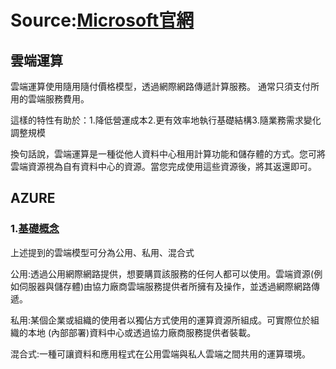 # Source:[Microsoft官網](https://docs.microsoft.com/zh-tw/learn/modules/intro-to-azure-fundamentals/)

## 雲端運算

雲端運算使用隨用隨付價格模型，透過網際網路傳遞計算服務。 通常只須支付所用的雲端服務費用。

這樣的特性有助於：1.降低營運成本2.更有效率地執行基礎結構3.隨業務需求變化調整規模

換句話說，雲端運算是一種從他人資料中心租用計算功能和儲存體的方式。您可將雲端資源視為自有資料中心的資源。當您完成使用這些資源後，將其返還即可。


## AZURE

### 1.[基礎概念](https://docs.microsoft.com/zh-tw/learn/modules/fundamental-azure-concepts/)

上述提到的雲端模型可分為公用、私用、混合式

公用:透過公用網際網路提供，想要購買該服務的任何人都可以使用。雲端資源(例如伺服器與儲存體)由協力廠商雲端服務提供者所擁有及操作，並透過網際網路傳遞。

私用:某個企業或組織的使用者以獨佔方式使用的運算資源所組成。可實際位於組織的本地 (內部部署)資料中心或透過協力廠商服務提供者裝載。

混合式:一種可讓資料和應用程式在公用雲端與私人雲端之間共用的運算環境。
